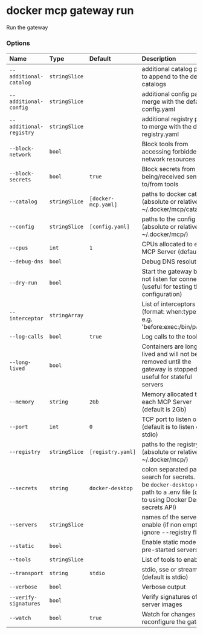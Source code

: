 # docker mcp gateway run

<!---MARKER_GEN_START-->
Run the gateway

### Options

| Name                    | Type          | Default             | Description                                                                                                                                  |
|:------------------------|:--------------|:--------------------|:---------------------------------------------------------------------------------------------------------------------------------------------|
| `--additional-catalog`  | `stringSlice` |                     | additional catalog paths to append to the default catalogs                                                                                   |
| `--additional-config`   | `stringSlice` |                     | additional config paths to merge with the default config.yaml                                                                                |
| `--additional-registry` | `stringSlice` |                     | additional registry paths to merge with the default registry.yaml                                                                            |
| `--block-network`       | `bool`        |                     | Block tools from accessing forbidden network resources                                                                                       |
| `--block-secrets`       | `bool`        | `true`              | Block secrets from being/received sent to/from tools                                                                                         |
| `--catalog`             | `stringSlice` | `[docker-mcp.yaml]` | paths to docker catalogs (absolute or relative to ~/.docker/mcp/catalogs/)                                                                   |
| `--config`              | `stringSlice` | `[config.yaml]`     | paths to the config files (absolute or relative to ~/.docker/mcp/)                                                                           |
| `--cpus`                | `int`         | `1`                 | CPUs allocated to each MCP Server (default is 1)                                                                                             |
| `--debug-dns`           | `bool`        |                     | Debug DNS resolution                                                                                                                         |
| `--dry-run`             | `bool`        |                     | Start the gateway but do not listen for connections (useful for testing the configuration)                                                   |
| `--interceptor`         | `stringArray` |                     | List of interceptors to use (format: when:type:path, e.g. 'before:exec:/bin/path')                                                           |
| `--log-calls`           | `bool`        | `true`              | Log calls to the tools                                                                                                                       |
| `--long-lived`          | `bool`        |                     | Containers are long-lived and will not be removed until the gateway is stopped, useful for stateful servers                                  |
| `--memory`              | `string`      | `2Gb`               | Memory allocated to each MCP Server (default is 2Gb)                                                                                         |
| `--port`                | `int`         | `0`                 | TCP port to listen on (default is to listen on stdio)                                                                                        |
| `--registry`            | `stringSlice` | `[registry.yaml]`   | paths to the registry files (absolute or relative to ~/.docker/mcp/)                                                                         |
| `--secrets`             | `string`      | `docker-desktop`    | colon separated paths to search for secrets. Can be `docker-desktop` or a path to a .env file (default to using Docker Deskop's secrets API) |
| `--servers`             | `stringSlice` |                     | names of the servers to enable (if non empty, ignore --registry flag)                                                                        |
| `--static`              | `bool`        |                     | Enable static mode (aka pre-started servers)                                                                                                 |
| `--tools`               | `stringSlice` |                     | List of tools to enable                                                                                                                      |
| `--transport`           | `string`      | `stdio`             | stdio, sse or streaming (default is stdio)                                                                                                   |
| `--verbose`             | `bool`        |                     | Verbose output                                                                                                                               |
| `--verify-signatures`   | `bool`        |                     | Verify signatures of the server images                                                                                                       |
| `--watch`               | `bool`        | `true`              | Watch for changes and reconfigure the gateway                                                                                                |


<!---MARKER_GEN_END-->

